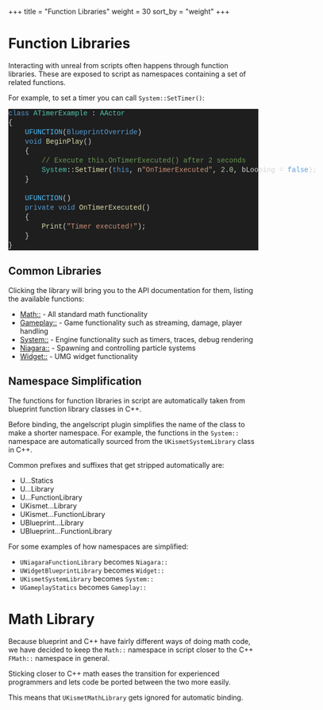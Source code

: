+++
title = "Function Libraries"
weight = 30
sort_by = "weight"
+++

# Function Libraries

Interacting with unreal from scripts often happens through function libraries.
These are exposed to script as namespaces containing a set of related functions.

For example, to set a timer you can call `System::SetTimer()`:

<div class="code_block" style="color: #d4d4d4;background-color: #1e1e1e;font-family: 'Terminus (TTF) for Windows', Consolas, 'Courier New', monospace;font-weight: normal;font-size: 14px;line-height: 19px;white-space: pre;"><div><span style="color: #569cd6;">class</span><span style="color: #d4d4d4;"> </span><span style="color: #4ec9b0;">ATimerExample</span><span style="color: #d4d4d4;"> : </span><span style="color: #4ec9b0;">AActor</span></div><div><span style="color: #d4d4d4;">{</span></div><div><span style="color: #d4d4d4;">&#160; &#160; </span><span style="color: #4fc1ff;">UFUNCTION</span><span style="color: #d4d4d4;">(</span><span style="color: #569cd6;">BlueprintOverride</span><span style="color: #d4d4d4;">)</span></div><div><span style="color: #d4d4d4;">&#160; &#160; </span><span style="color: #569cd6;">void</span><span style="color: #d4d4d4;"> </span><span style="color: #dcdcaa;">BeginPlay</span><span style="color: #d4d4d4;">()</span></div><div><span style="color: #d4d4d4;">&#160; &#160; {</span></div><div><span style="color: #d4d4d4;">&#160; &#160; &#160; &#160; </span><span style="color: #6a9955;">// Execute this.OnTimerExecuted() after 2 seconds</span></div><div><span style="color: #d4d4d4;">&#160; &#160; &#160; &#160; </span><span style="color: #4ec9b0;">System</span><span style="color: #d4d4d4;">::</span><span style="color: #dcdcaa;">SetTimer</span><span style="color: #d4d4d4;">(</span><span style="color: #569cd6;">this</span><span style="color: #d4d4d4;">, n</span><span style="color: #ce9178;">"OnTimerExecuted"</span><span style="color: #d4d4d4;">, </span><span style="color: #b5cea8;">2.0</span><span style="color: #d4d4d4;">, bLooping = </span><span style="color: #569cd6;">false</span><span style="color: #d4d4d4;">);</span></div><div><span style="color: #d4d4d4;">&#160; &#160; }</span></div><br><div><span style="color: #d4d4d4;">&#160; &#160; </span><span style="color: #4fc1ff;">UFUNCTION</span><span style="color: #d4d4d4;">()</span></div><div><span style="color: #d4d4d4;">&#160; &#160; </span><span style="color: #569cd6;">private</span><span style="color: #d4d4d4;"> </span><span style="color: #569cd6;">void</span><span style="color: #d4d4d4;"> </span><span style="color: #dcdcaa;">OnTimerExecuted</span><span style="color: #d4d4d4;">()</span></div><div><span style="color: #d4d4d4;">&#160; &#160; {</span></div><div><span style="color: #d4d4d4;">&#160; &#160; &#160; &#160; </span><span style="color: #dcdcaa;">Print</span><span style="color: #d4d4d4;">(</span><span style="color: #ce9178;">"Timer executed!"</span><span style="color: #d4d4d4;">);</span></div><div><span style="color: #d4d4d4;">&#160; &#160; }</span></div><div><span style="color: #d4d4d4;">}</span></div></div>

## Common Libraries

Clicking the library will bring you to the API documentation for them, listing the available functions:

- [Math::](api/index.html#CClass:Math) - All standard math functionality
- [Gameplay::](api/index.html#CClass:Gameplay) - Game functionality such as streaming, damage, player handling
- [System::](api/index.html#CClass:System) - Engine functionality such as timers, traces, debug rendering
- [Niagara::](api/index.html#CClass:Niagara) - Spawning and controlling particle systems
- [Widget::](api/index.html#CClass:Widget) - UMG widget functionality

## Namespace Simplification

The functions for function libraries in script are automatically taken from blueprint function library classes in C++.

Before binding, the angelscript plugin simplifies the name of the class to make a shorter namespace.
For example, the functions in the `System::` namespace are automatically sourced from the `UKismetSystemLibrary` class in C++.

Common prefixes and suffixes that get stripped automatically are:

- U...Statics
- U...Library
- U...FunctionLibrary
- UKismet...Library
- UKismet...FunctionLibrary
- UBlueprint...Library
- UBlueprint...FunctionLibrary

For some examples of how namespaces are simplified:

- `UNiagaraFunctionLibrary` becomes `Niagara::`
- `UWidgetBlueprintLibrary` becomes `Widget::`
- `UKismetSystemLibrary` becomes `System::`
- `UGameplayStatics` becomes `Gameplay::`

# Math Library

Because blueprint and C++ have fairly different ways of doing math code, we have decided to keep the `Math::` namespace in script closer to the C++ `FMath::` namespace in general.

Sticking closer to C++ math eases the transition for experienced programmers and lets code be ported between the two more easily.

This means that `UKismetMathLibrary` gets ignored for automatic binding.
